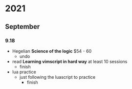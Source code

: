 # 2021
## September
### 9.18
+ Hegelian **Science of the logic** $54 - 60  
  + undo
+ read **Learning vimscript in hard way** at least 10 sessions
  +  finish
+ lua practice 
  + just following the luascript to practice
    + finish

